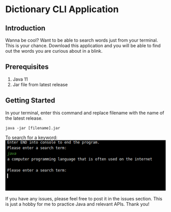 # Dictionary CLI Application
## Introduction
Wanna be cool? Want to be able to search words just from your terminal. This is your chance. Download this application and you will be able to find out the words
you are curious about in a blink.

## Prerequisites
1. Java 11
2. Jar file from latest release

## Getting Started
In your terminal, enter this command and replace filename with the name of the latest release.

    java -jar [filename].jar

To search for a keyword:<br>
![Sample](sample.png)

If you have any issues, please feel free to post it in the issues section.
This is just a hobby for me to practice Java and relevant APIs. Thank you!
